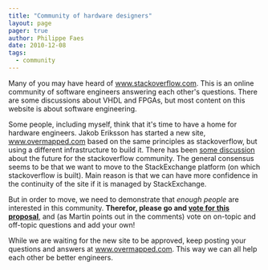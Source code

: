```yaml
---
title: "Community of hardware designers"
layout: page 
pager: true
author: Philippe Faes
date: 2010-12-08
tags: 
  - community
---
```

<div class="content">
<p>Many of you may have heard of <a href="http://www.stackoverflow.com" title="www.stackoverflow.com" class="elf-external elf-icon">www.stackoverflow.com</a>. This is an online community of software engineers answering each other's questions. There are some discussions about VHDL and FPGAs, but most content on this website is about software engineering.</p><p>Some people, including myself, think that it's time to have a home for hardware engineers. Jakob Eriksson has started a new site, <a href="http://www.overmapped.com" title="www.overmapped.com" class="elf-external elf-icon">www.overmapped.com</a> based on the same principles as stackoverflow, but using a different infrastructure to build it. There has been <a href="http://www.overmapped.com/questions/can-a-stackexchange-site-better-serve-the-community" class="elf-external elf-icon">some discussion</a> about the future for the stackoverflow community. The general consensus seems to be that we want to move to the StackExchange platform (on which stackoverflow is built). Main reason is that we can have more confidence in the continuity of the site if it is managed by StackExchange.</p><p>But in order to move, we need to demonstrate that <em>enough people</em> are interested in this community. <strong>Therefor, please go and <a href="http://area51.stackexchange.com/proposals/20632/programmable-logic-and-fpga-design" class="elf-external elf-icon">vote for this proposal</a></strong>, and (as Martin points out in the comments) vote on on-topic and off-topic questions and add your own! </p><p>While we are waiting for the new site to be approved, keep posting your questions and answers at <a href="http://www.overmapped.com" title="www.overmapped.com" class="elf-external elf-icon">www.overmapped.com</a>. This way we can all help each other be better engineers.</p>  </div>


